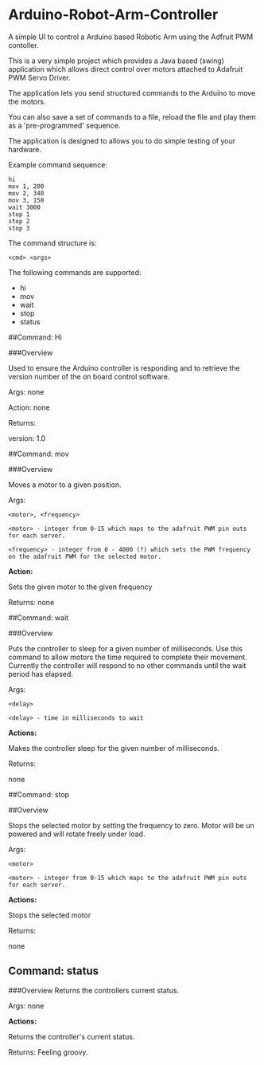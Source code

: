 # Arduino-Robot-Arm-Controller
A simple UI to control a Arduino based Robotic Arm using the Adfruit PWM contoller.

This is a very simple project which provides a Java based (swing) application which allows direct control over motors attached to Adafruit PWM Servo Driver.

The application lets you send structured commands to the Arduino to move the motors.

You can also save a set of commands to a file, reload the file and play them as a 'pre-programmed' sequence.

The application is designed to allows you to do simple testing of your hardware.

Example command sequence:


	hi
	mov 1, 200
	mov 2, 340
	mov 3, 150
	wait 3000
	stop 1
	stop 2
	stop 3


The command structure is:

	<cmd> <args>

The following commands are supported:

* hi
* mov
* wait
* stop
* status





##Command: Hi

###Overview

Used to ensure the Arduino controller is responding and to retrieve the version number of the on board control software.

Args: none

Action: none

Returns:

version: 1.0

##Command: mov

###Overview

Moves a motor to a given position.

Args: 

	<motor>, <frequency>

	<motor> - integer from 0-15 which maps to the adafruit PWM pin outs for each server.

	<frequency> - integer from 0 - 4000 (?) which sets the PWM frequency on the adafruit PWM for the selected motor.

<b>Action:</b> 

Sets the given motor to the given frequency

Returns:
none

##Command: wait

###Overview

Puts the controller to sleep for a given number of milliseconds. Use this command to allow motors the time required to complete their movement.
Currently the controller will respond to no other commands until the wait period has elapsed.

Args:
 
	<delay>

	<delay> - time in milliseconds to wait

<b>Actions:</b>

Makes the controller sleep for the given number of milliseconds.

Returns:

none

##Command: stop

##Overview

Stops the selected motor by setting the frequency to zero. Motor will be un powered and will rotate freely under load.

Args: 

	<motor>

	<motor> - integer from 0-15 which maps to the adafruit PWM pin outs for each server.

<b>Actions:</b>

Stops the selected motor

Returns: 

none


## Command: status
###Overview
Returns the controllers current status.

Args: none

<b>Actions:</b>

Returns the controller's current status.

Returns:
Feeling groovy.

